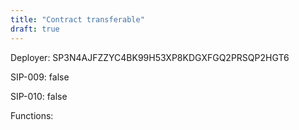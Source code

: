 ```yaml
---
title: "Contract transferable"
draft: true
---
```

Deployer: SP3N4AJFZZYC4BK99H53XP8KDGXFGQ2PRSQP2HGT6

SIP-009: false

SIP-010: false

Functions:

